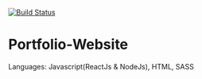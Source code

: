 [![Build Status](https://travis-ci.org/FJMVA/Developer-Portfolio-ReactJS.svg?branch=master)](https://travis-ci.org/FJMVA/Developer-Portfolio-ReactJS)
# Portfolio-Website
Languages: Javascript(ReactJs & NodeJs), HTML, SASS
